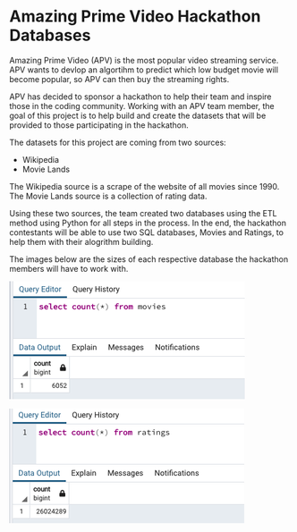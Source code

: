 # Amazing Prime Video Hackathon Databases

Amazing Prime Video (APV) is the most popular video streaming service. APV wants to devlop an algortihm to predict which low budget movie will become popular, so APV can then buy the streaming rights. 

APV has decided to sponsor a hackathon to help their team and inspire those in the coding community. Working with an APV team member, the goal of this project is to help build and create the datasets that will be provided to those participating in the hackathon.

The datasets for this project are coming from two sources:
* Wikipedia
* Movie Lands

The Wikipedia source is a scrape of the website of all movies since 1990. The Movie Lands source is a collection of rating data.

Using these two sources, the team created two databases using the ETL method using Python for all steps in the process. In the end, the hackathon contestants will be able to use two SQL databases, Movies and Ratings, to help them with their alogrithm building.

The images below are the sizes of each respective database the hackathon members will have to work with.

![Movies_Query](Resources/movies_query.png)

![Ratings_Query](Resources/ratings_query.png)
